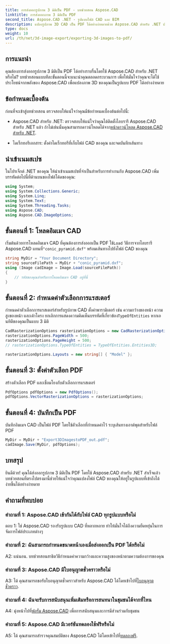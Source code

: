 ```yaml
---
title: การส่งออกรูปภาพ 3 มิติเป็น PDF - บทช่วยสอน Aspose.CAD
linktitle: การส่งออกภาพ 3 มิติเป็น PDF
second_title: Aspose.CAD .NET - รูปแบบไฟล์ CAD และ BIM
description: แปลงรูปภาพ 3D CAD เป็น PDF ได้อย่างง่ายดายด้วย Aspose.CAD สำหรับ .NET ปฏิบัติตามบทช่วยสอนทีละขั้นตอนของเราเพื่อการส่งออก PDF ได้อย่างราบรื่น
type: docs
weight: 10
url: /th/net/3d-image-export/exporting-3d-images-to-pdf/
---
```

## การแนะนำ

คุณต้องการส่งออกรูปภาพ 3 มิติเป็น PDF ได้อย่างราบรื่นโดยใช้ Aspose.CAD สำหรับ .NET หรือไม่? บทช่วยสอนแบบทีละขั้นตอนนี้จะแนะนำคุณตลอดกระบวนการ เพื่อให้มั่นใจว่าคุณจะได้ใช้ประโยชน์จากพลังของ Aspose.CAD เพื่อแปลงภาพ 3D ของคุณเป็นรูปแบบ PDF ได้อย่างง่ายดาย

## ข้อกำหนดเบื้องต้น

ก่อนที่จะเข้าสู่บทช่วยสอน ตรวจสอบให้แน่ใจว่าคุณมีข้อกำหนดเบื้องต้นต่อไปนี้:

-  Aspose.CAD สำหรับ .NET: ตรวจสอบให้แน่ใจว่าคุณได้ติดตั้งไลบรารี Aspose.CAD สำหรับ .NET แล้ว ถ้าไม่เช่นนั้นคุณสามารถดาวน์โหลดได้จาก[หน้าดาวน์โหลด Aspose.CAD สำหรับ .NET](https://releases.aspose.com/cad/net/).

- ไดเร็กทอรีเอกสาร: ตั้งค่าไดเร็กทอรีที่เก็บไฟล์ CAD ของคุณ และจดบันทึกเส้นทาง

## นำเข้าเนมสเปซ

ในโปรเจ็กต์ .NET ของคุณ ให้นำเข้าเนมสเปซที่จำเป็นสำหรับการทำงานกับ Aspose.CAD เพิ่มบรรทัดต่อไปนี้ที่ด้านบนของไฟล์โค้ดของคุณ:

```csharp
using System;
using System.Collections.Generic;
using System.Linq;
using System.Text;
using System.Threading.Tasks;
using Aspose.CAD;
using Aspose.CAD.ImageOptions;
```

## ขั้นตอนที่ 1: โหลดอิมเมจ CAD

 เริ่มต้นด้วยการโหลดอิมเมจ CAD ที่คุณต้องการส่งออกเป็น PDF ใช้`Load` วิธีการจากไลบรารี Aspose.CAD แทนที่`"conic_pyramid.dxf"` พร้อมเส้นทางไปยังไฟล์ CAD ของคุณ

```csharp
string MyDir = "Your Document Directory";
string sourceFilePath = MyDir + "conic_pyramid.dxf";
using (Image cadImage = Image.Load(sourceFilePath))
{
    // รหัสของคุณสำหรับการโหลดอิมเมจ CAD อยู่ที่นี่
}
```

## ขั้นตอนที่ 2: กำหนดค่าตัวเลือกการแรสเตอร์

 กำหนดค่าตัวเลือกการแรสเตอร์สำหรับรูปภาพ CAD ตั้งค่าพารามิเตอร์ เช่น ความกว้างของหน้า ความสูงของหน้า และเค้าโครง ยกเลิกการแสดงความคิดเห็นบรรทัดที่เกี่ยวข้อง`TypeOfEntities` หากเอนทิตีของคุณเป็นแบบ 3 มิติ

```csharp
CadRasterizationOptions rasterizationOptions = new CadRasterizationOptions();
rasterizationOptions.PageWidth = 500;
rasterizationOptions.PageHeight = 500;
// rasterizationOptions.TypeOfEntities = TypeOfEntities.Entities3D;

rasterizationOptions.Layouts = new string[] { "Model" };
```

## ขั้นตอนที่ 3: ตั้งค่าตัวเลือก PDF

สร้างตัวเลือก PDF และเชื่อมโยงกับตัวเลือกการแรสเตอร์

```csharp
PdfOptions pdfOptions = new PdfOptions();
pdfOptions.VectorRasterizationOptions = rasterizationOptions;
```

## ขั้นตอนที่ 4: บันทึกเป็น PDF

บันทึกอิมเมจ CAD เป็นไฟล์ PDF โดยใช้ตัวเลือกที่กำหนดค่าไว้ ระบุเส้นทางเอาต์พุตสำหรับไฟล์ PDF

```csharp
MyDir = MyDir + "Export3DImagestoPDF_out.pdf";
cadImage.Save(MyDir, pdfOptions);
```

## บทสรุป

ยินดีด้วย! คุณได้ส่งออกรูปภาพ 3 มิติเป็น PDF โดยใช้ Aspose.CAD สำหรับ .NET สำเร็จแล้ว บทช่วยสอนที่ตรงไปตรงมานี้ช่วยให้แน่ใจว่าคุณแปลงไฟล์ CAD ของคุณให้อยู่ในรูปแบบที่เข้าถึงได้ง่ายขึ้นได้อย่างง่ายดาย

## คำถามที่พบบ่อย

### คำถามที่ 1: Aspose.CAD เข้ากันได้กับไฟล์ CAD ทุกรูปแบบหรือไม่

ตอบ 1: ใช่ Aspose.CAD รองรับรูปแบบ CAD ที่หลากหลาย ทำให้มั่นใจได้ถึงความยืดหยุ่นในการจัดการไฟล์ประเภทต่างๆ

### คำถามที่ 2: ฉันสามารถกำหนดขนาดหน้าเองเมื่อส่งออกเป็น PDF ได้หรือไม่

A2: แน่นอน. บทช่วยสอนสาธิตวิธีกำหนดค่าความกว้างและความสูงของหน้าตามความต้องการของคุณ

### คำถามที่ 3: Aspose.CAD มีใบอนุญาตชั่วคราวหรือไม่

 A3: ได้ คุณสามารถขอรับใบอนุญาตชั่วคราวสำหรับ Aspose.CAD ได้โดยเข้าไปที่[ใบอนุญาตชั่วคราว](https://purchase.aspose.com/temporary-license/).

### คำถามที่ 4: ฉันจะรับการสนับสนุนเพิ่มเติมหรือการสนทนาในชุมชนได้จากที่ไหน

 A4: มุ่งหน้าไปที่[ฟอรั่ม Aspose.CAD](https://forum.aspose.com/c/cad/19) เพื่อการสนับสนุนและการมีส่วนร่วมกับชุมชน

### คำถามที่ 5: Aspose.CAD มีเวอร์ชันทดลองใช้ฟรีหรือไม่

 A5: ได้ คุณสามารถสำรวจคุณสมบัติของ Aspose.CAD ได้โดยเข้าไปที่[ทดลองฟรี](https://releases.aspose.com/).